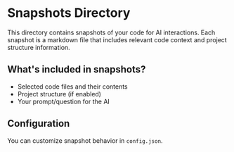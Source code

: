 # Snapshots Directory

This directory contains snapshots of your code for AI interactions. Each snapshot is a markdown file that includes relevant code context and project structure information.

## What's included in snapshots?
- Selected code files and their contents
- Project structure (if enabled)
- Your prompt/question for the AI

## Configuration
You can customize snapshot behavior in `config.json`.
